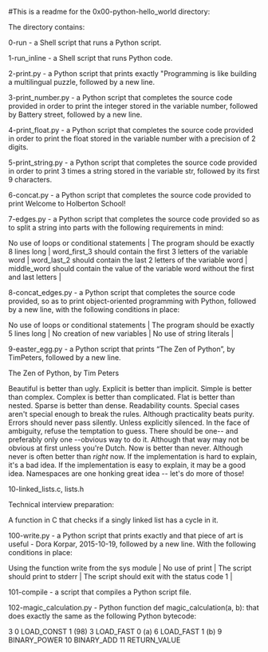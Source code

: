 #This is a readme for the 0x00-python-hello_world directory:

The directory contains:

0-run - a Shell script that runs a Python script.

1-run_inline - a Shell script that runs Python code.

2-print.py - a Python script that prints exactly "Programming is like building a multilingual puzzle, followed by a new line.

3-print_number.py - a Python script that completes the source code provided in order to print the integer stored in the variable number, followed by Battery street, followed by a new line.

4-print_float.py - a Python script that completes the source code provided in order to print the float stored in the variable number with a precision of 2 digits.

5-print_string.py - a Python script that completes the source code provided in order to print 3 times a string stored in the variable str, followed by its first 9 characters.

6-concat.py - a Python script that completes the source code provided to print Welcome to Holberton School!

7-edges.py - a Python script that completes the source code provided so as to split a string into parts with the following requirements in mind:

No use of loops or conditional statements |
The program should be exactly 8 lines long |
word_first_3 should contain the first 3 letters of the variable word |
word_last_2 should contain the last 2 letters of the variable word |
middle_word should contain the value of the variable word without the first and last letters |

8-concat_edges.py - a Python script that completes the source code provided, so as to print object-oriented programming with Python, followed by a new line, with the following conditions in place:

No use of loops or conditional statements |
The program should be exactly 5 lines long |
No creation of new variables |
No use of string literals |

9-easter_egg.py - a Python script that prints “The Zen of Python”, by TimPeters, followed by a new line.

The Zen of Python, by Tim Peters

Beautiful is better than ugly.
Explicit is better than implicit.
Simple is better than complex.
Complex is better than complicated.
Flat is better than nested.
Sparse is better than dense.
Readability counts.
Special cases aren't special enough to break the rules.
Although practicality beats purity.
Errors should never pass silently.
Unless explicitly silenced.
In the face of ambiguity, refuse the temptation to guess.
There should be one-- and preferably only one --obvious way to do it.
Although that way may not be obvious at first unless you're Dutch.
Now is better than never.
Although never is often better than *right* now.
If the implementation is hard to explain, it's a bad idea.
If the implementation is easy to explain, it may be a good idea.
Namespaces are one honking great idea -- let's do more of those!

10-linked_lists.c, lists.h

Technical interview preparation:

A function in C that checks if a singly linked list has a cycle in it.

100-write.py - a Python script that prints exactly and that piece of art is useful - Dora Korpar, 2015-10-19, followed by a new line. With the following conditions in place:

Using the function write from the sys module |
No use of print |
The script should print to stderr |
The script should exit with the status code 1 |

101-compile - a script that compiles a Python script file.


102-magic_calculation.py -  Python function def magic_calculation(a, b): that does exactly the same as the following Python bytecode:

  3           0 LOAD_CONST               1 (98)
              3 LOAD_FAST                0 (a)
              6 LOAD_FAST                1 (b)
              9 BINARY_POWER
             10 BINARY_ADD
             11 RETURN_VALUE
